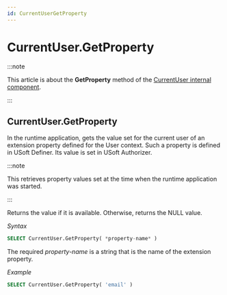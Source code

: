 ```yaml
---
id: CurrentUserGetProperty
---
```


# CurrentUser.GetProperty




:::note

This article is about the **GetProperty** method of the [CurrentUser internal component](/docs/Extensions/CurrentUser_internal_component).

:::

## **CurrentUser.GetProperty**

In the runtime application, gets the value set for the current user of an extension property defined for the User context. Such a property is defined in USoft Definer. Its value is set in USoft Authorizer.


:::note

This retrieves property values set at the time when the runtime application was started.

:::

Returns the value if it is available. Otherwise, returns the NULL value.

*Syntax*

```sql
SELECT CurrentUser.GetProperty( *property-name* )
```

The required *property-name* is a string that is the name of the extension property.

*Example*

```sql
SELECT CurrentUser.GetProperty( 'email' )
```

 